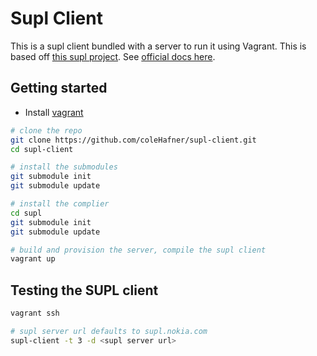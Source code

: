 # Supl Client
This is a supl client bundled with a server to run it using Vagrant. This is based off [this supl project](https://github.com/tajuma/supl). See [official docs here](https://github.com/colehafner/supl#supl-client). 

## Getting started
- Install [vagrant](https://www.vagrantup.com/docs/installation/)

```sh
# clone the repo
git clone https://github.com/coleHafner/supl-client.git
cd supl-client

# install the submodules
git submodule init
git submodule update

# install the complier
cd supl
git submodule init
git submodule update

# build and provision the server, compile the supl client
vagrant up
```

## Testing the SUPL client
```sh
vagrant ssh

# supl server url defaults to supl.nokia.com
supl-client -t 3 -d <supl server url>
```
